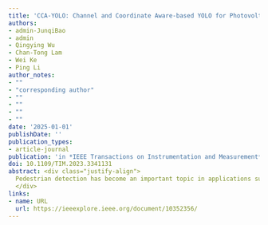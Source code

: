 ```yaml
---
title: 'CCA-YOLO: Channel and Coordinate Aware-based YOLO for Photovoltaic Cell Defect Detection in Electroluminescence Images'
authors:
- admin-JunqiBao
- admin
- Qingying Wu
- Chan-Tong Lam
- Wei Ke
- Ping Li
author_notes:
- ""
- "corresponding author"
- ""
- ""
- ""
- ""
date: '2025-01-01'
publishDate: ''
publication_types:
- article-journal
publication: 'in *IEEE Transactions on Instrumentation and Measurement* [SCI,JCR Q1]'
doi: 10.1109/TIM.2023.3341131
abstract: <div class="justify-align">
  Pedestrian detection has become an important topic in applications such as automatic driver assistance systems for automobiles and pedestrian tracking in surveillance systems, and many powerful object detectors have been widely used in smart sensing instruments. In realistic scenarios, pedestrians in image data are prone to overlap, and detection of fully bracketed boxes may still tend to be false positives in crowded scenes. In addition, low-level parameters shared among features during detection can cause mutual cancellation, resulting in a pair or set of head-enveloping boxes or body-enveloping boxes returning incorrect results. To address the above problems, we propose a triangular chain closed-loop detection network to improve detection in the case of body overlap. We propose a shared parameter elimination module to eliminate the interaction of shared low-level parameters, which has the advantage of improving the feature representation of occluded pedestrians and increasing feature utilization. Because the head bounding box detection encounters fewer occlusions in the occlusion case, the detection capability is better. Therefore, we propose a bidirectional matching module and a chain linking module to enhance the detection capability of the full bounding box using the head bounding box. These modules can better distinguish pedestrians in our network by focusing on individual region features on the pedestrian body, and then learn more representative pedestrian features by minimizing the vector similarity of the whole body, visible region, and head features in space. Our model has been extensively experimented on two challenging dense pedestrian datasets, CrowdHuman and Citypersons. Compared with the experimental results, our method achieves the best performance, especially on heavily occluded subsets, compared with o other popular existing technical methods. This method achieved good results on the CrowdHuman dataset, with an averaged precision (AP) improvement ...
  </div>
links:
- name: URL
  url: https://ieeexplore.ieee.org/document/10352356/
---
```


